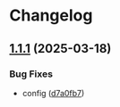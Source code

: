# Changelog

## [1.1.1](https://github.com/Gr8G1/use-your-work/compare/v1.1.0...v1.1.1) (2025-03-18)


### Bug Fixes

* config ([d7a0fb7](https://github.com/Gr8G1/use-your-work/commit/d7a0fb7ee2fa1e97b68d632fe99092369f3a6a9f))

